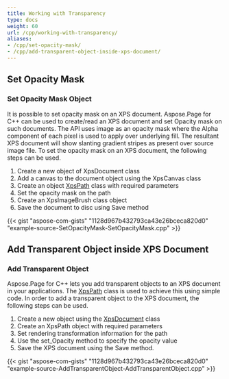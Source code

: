 ```yaml
---
title: Working with Transparency
type: docs
weight: 60
url: /cpp/working-with-transparency/
aliases:
- /cpp/set-opacity-mask/
- /cpp/add-transparent-object-inside-xps-document/
---
```

 ## **Set Opacity Mask**

 ### **Set Opacity Mask Object**
It is possible to set opacity mask on an XPS document. Aspose.Page for C++ can be used to create/read an XPS document and set Opacity mask on such documents. The API uses image as an opacity mask where the Alpha component of each pixel is used to apply over underlying fill. The resultant XPS document will show slanting gradient stripes as present over source image file. To set the opacity mask on an XPS document, the following steps can be used.

1. Create a new object of XpsDocument class
1. Add a canvas to the document object using the XpsCanvas class
1. Create an object [XpsPath](https://apireference.aspose.com/cpp/page/class/aspose.page.x_p_s.xps_model.xps_path/) class with required parameters
1. Set the opacity mask on the path
1. Create an XpsImageBrush class object
1. Save the document to disc using Save method


{{< gist "aspose-com-gists" "1128d967b432793ca43e26bceca820d0" "example-source-SetOpacityMask-SetOpacityMask.cpp" >}}


## **Add Transparent Object inside XPS Document**

### **Add Transparent Object**
Aspose.Page for C++ lets you add transparent objects to an XPS document in your applications. The [XpsPath](https://apireference.aspose.com/cpp/page/class/aspose.page.x_p_s.xps_model.xps_path/) class is used to achieve this using simple code. In order to add a transparent object to the XPS document, the following steps can be used.

1. Create a new object using the [XpsDocument](https://apireference.aspose.com/cpp/page/class/aspose.page.x_p_s.xps_document/) class
1. Create an XpsPath object with required parameters
1. Set rendering transformation information for the path
1. Use the set_Opacity method to specify the opacity value
1. Save the XPS document using the Save method.

{{< gist "aspose-com-gists" "1128d967b432793ca43e26bceca820d0" "example-source-AddTransparentObject-AddTransparentObject.cpp" >}}

